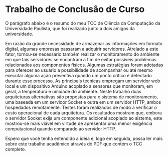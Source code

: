 # Trabalho de Conclusão de Curso

O parágrafo abaixo é o resumo do meu TCC de Ciência da Computação da Universidade Paulista, que foi realizado junto a dois amigos da universidade.

Em razão da grande necessidade de armazenar as informações em formato digital, algumas empresas passaram a adquirir servidores. Atrelado a este fator, 
tornou-se necessário também realizar o monitoramento do ambiente em que tais servidores se encontram a fim de evitar possíveis problemas relacionados aos 
componentes físicos. Algumas estratégias foram adotadas para oferecer ao usuário a possibilidade de acompanhar ou até mesmo executar alguma ação preventiva 
quando um ponto crítico é detectado durante esse processo. As principais técnicas empregam um servidor web local e um dispositivo Arduino acoplado a sensores 
que monitoram, em geral, a temperatura e umidade do ambiente. Neste trabalho duas arquiteturas alternativas são propostas para o sistema de monitoramento, 
uma baseada em um servidor Socket e outra em um servidor HTTP, ambos hospedados remotamente. Testes foram realizados de modo a verificar o custo operacional 
de cada arquitetura. Os resultados mostram que, embora o servidor Socket exija um componente adicional acoplado ao sistema, este mostrou-se mais viável em 
virtude de apresentar uma menor exigência computacional quando comparado ao servidor HTTP.

Espero que você tenha entendido a ideia e, logo em seguida, possa ler mais sobre este trabalho acadêmico através do PDF que contém o TCC completo.

